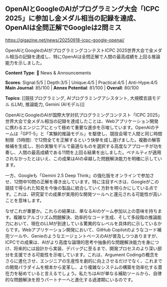 ## OpenAIとGoogleのAIがプログラミング大会「ICPC 2025」に参加し金メダル相当の記録を達成、OpenAIは全問正解でGoogleは2問ミス

https://gigazine.net/news/20250918-icpc-google-openai/

OpenAIとGoogleのAIがプログラミングコンテストICPC 2025世界大会で金メダル相当の記録を達成し、特にOpenAIは全問正解で人間の最高成績を上回る推論能力を示しました。

**Content Type**: 📰 News & Announcements

**Scores**: Signal:5/5 | Depth:3/5 | Unique:4/5 | Practical:4/5 | Anti-Hype:4/5
**Main Journal**: 85/100 | **Annex Potential**: 81/100 | **Overall**: 80/100

**Topics**: [[競技プログラミング, AIプログラミングアシスタント, 大規模言語モデル (LLM), 推論能力, Gemini (AIモデル)]]

OpenAIとGoogleのAIが国際大学対抗プログラミングコンテスト「ICPC 2025」世界大会で金メダル相当の記録を達成したことは、Webアプリケーション開発に携わるエンジニアにとって極めて重要な進歩を示唆しています。OpenAIのチームは「GPT-5」と「実験的推論モデル」を駆使し、競技会場で人間と同じ時間制限（5時間）で12問全てを正解するという快挙を成し遂げました。複数の解答候補を生成し、別の実験モデルで最適なものを選択する高度なアプローチが功を奏し、人間の最高成績である11問を上回る結果を出しました。ペナルティが適用されなかったとはいえ、この成果はAIの卓越した問題解決能力を明確に示しています。

一方、Googleも「Gemini 2.5 Deep Think」の強化版をオンラインで参加させ、12問中10問の正解を導き出しています。特に注目すべきは、Googleがこの競技で得られた知見を今後の製品に統合していく方針を明らかにしている点です。これは、研究室での成果が実用的な開発ツールへと還元される可能性が高いことを意味します。

なぜこれが重要か。これらの結果は、単なるAIのゲーム参加以上の意味を持ちます。複雑なアルゴリズム問題解決、効率的なコード生成、そして多段階の推論能力において、現在のLLMが到達している驚異的なレベルを具体的に示しているからです。Webアプリケーション開発において、GitHub Copilotのようなコード補完ツールや、GenieのようなエージェントベースのAIが普及しつつありますが、ICPCでの成果は、AIがより高度な論理的思考や抽象的な問題解決能力を身につけ、将来的には設計から実装、デバッグに至るまで、開発プロセスのより深い部分を支援できる可能性を示唆しています。これは、Argument Codingの概念をさらに進化させ、エンジニアの生産性を劇的に向上させるだけでなく、これまでの開発パラダイムを根本から変革し、より複雑なシステムの構築を効率化する潜在力を秘めていると言えるでしょう。私たちはAIが単なる補助ツールから、自律的な問題解決を担うパートナーへと進化する過渡期にいるのです。